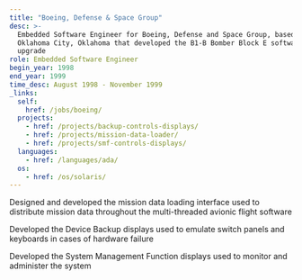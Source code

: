 ```yaml
---
title: "Boeing, Defense & Space Group"
desc: >-
  Embedded Software Engineer for Boeing, Defense and Space Group, based in
  Oklahoma City, Oklahoma that developed the B1-B Bomber Block E software
  upgrade
role: Embedded Software Engineer
begin_year: 1998
end_year: 1999
time_desc: August 1998 - November 1999
_links:
  self:
    href: /jobs/boeing/
  projects:
    - href: /projects/backup-controls-displays/
    - href: /projects/mission-data-loader/
    - href: /projects/smf-controls-displays/
  languages:
    - href: /languages/ada/
  os:
    - href: /os/solaris/
---
```


Designed and developed the mission data loading interface used to distribute mission data throughout the multi-threaded avionic flight software

Developed the Device Backup displays used to emulate switch panels and keyboards in cases of hardware failure

Developed the System Management Function displays used to monitor and administer the system
